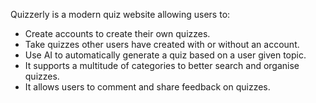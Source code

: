 Quizzerly is a modern quiz website allowing users to:
- Create accounts to create their own quizzes.
- Take quizzes other users have created with or without an account.
- Use AI to automatically generate a quiz based on a user given topic.
- It supports a multitude of categories to better search and organise quizzes.
- It allows users to comment and share feedback on quizzes.
